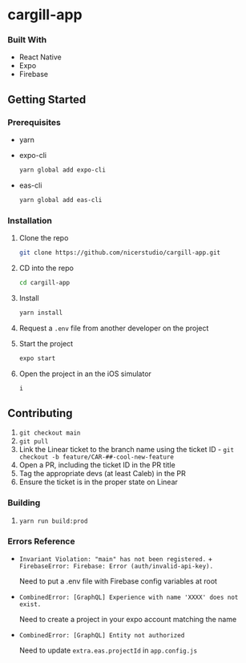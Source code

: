 # cargill-app

### Built With

- React Native
- Expo
- Firebase

## Getting Started

### Prerequisites

- yarn

- expo-cli

  ```sh
  yarn global add expo-cli
  ```

- eas-cli

  ```sh
  yarn global add eas-cli
  ```

### Installation

1. Clone the repo

   ```sh
   git clone https://github.com/nicerstudio/cargill-app.git
   ```

2. CD into the repo

   ```sh
   cd cargill-app
   ```

3. Install

   ```sh
   yarn install
   ```

4. Request a `.env` file from another developer on the project

5. Start the project

   ```sh
   expo start
   ```

6. Open the project in an the iOS simulator

   ```sh
   i
   ```

## Contributing

1. `git checkout main`
2. `git pull`
3. Link the Linear ticket to the branch name using the ticket ID - `git checkout -b feature/CAR-##-cool-new-feature`
4. Open a PR, including the ticket ID in the PR title
5. Tag the appropriate devs (at least Caleb) in the PR
6. Ensure the ticket is in the proper state on Linear

### Building

1. `yarn run build:prod`

### Errors Reference

- `Invariant Violation: "main" has not been registered.` + `FirebaseError: Firebase: Error (auth/invalid-api-key).`

  Need to put a .env file with Firebase config variables at root

- `CombinedError: [GraphQL] Experience with name 'XXXX' does not exist.`

  Need to create a project in your expo account matching the name

- `CombinedError: [GraphQL] Entity not authorized`

  Need to update `extra.eas.projectId` in `app.config.js`
